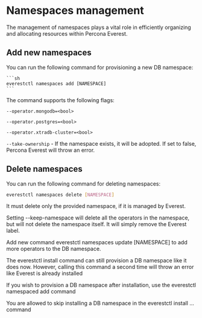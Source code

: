 # Namespaces management

The management of namespaces plays a vital role in efficiently organizing and allocating resources within Percona Everest.

## Add new namespaces

You can run the following command for provisioning a new DB namespace:

    ```sh
    everestctl namespaces add [NAMESPACE]
    ```

The command supports the following flags:

`--operator.mongodb=<bool>`

`--operator.postgres=<bool>`

`--operator.xtradb-cluster=<bool>`

`--take-ownership` - If the namespace exists, it will be adopted. If set to false, Percona Everest will throw an error.


## Delete namespaces

You can run the following command for deleting namespaces:

```sh
everestctl namespaces delete [NAMESPACE]
```

It must delete only the provided namespace, if it is managed by Everest.

Setting --keep-namespace will delete all the operators in the namespace, but will not delete the namespace itself. It will simply remove the Everest label.

Add new command everestctl namespaces update [NAMESPACE] to add more operators to the DB namespace.

The everestctl install  command can still provision a DB namespace like it does now. However, calling this command a second time will throw an error like Everest is already installed

If you wish to provision a DB namespace after installation, use the everestctl namespaced add command

You are allowed to skip installing a DB namespace in the everestctl install ... command








